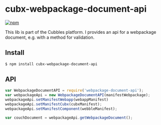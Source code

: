 # cubx-webpackage-document-api

[![npm][npm-image]][npm-url]

This lib is part of the Cubbles platform. I provides an api for a webpackage document, e.g. with a method for validation.

## Install

```sh
$ npm install cubx-webpackage-document-api
```

## API
```js
var WebpackageDocumentAPI = require('webpackage-document-api');
var webpackageApi = new WebpackageDocumentAPI(manifestWebpackage);
webpackageApi.setManifestWebapp(webappManifest)
webpackageApi.setManifestCubx(cubxManifest);
webpackageApi.setManifestComponent(webbleManifest);

var couchDocument = webpackageApi.getWebpackageDocument();
```

[npm-image]: https://img.shields.io/npm/v/cubx-webpackage-document-api.svg?style=flat
[npm-url]: https://npmjs.org/package/cubx-webpackage-document-api
